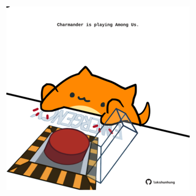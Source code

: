 <!-- built at 31/01/2023, 20:01:08 UTC -->
<p align="center">
  <img width="500" height="500" src="./ReadmeImage.svg">
</p>
